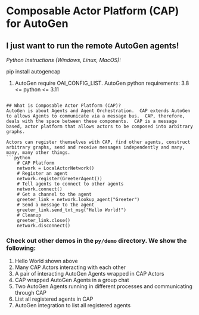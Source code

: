 # Composable Actor Platform (CAP) for AutoGen

## I just want to run the remote AutoGen agents!
*Python Instructions (Windows, Linux, MacOS):*

pip install autogencap

1) AutoGen require OAI_CONFIG_LIST.
   AutoGen python requirements: 3.8 <= python <= 3.11

```

## What is Composable Actor Platform (CAP)?
AutoGen is about Agents and Agent Orchestration.  CAP extends AutoGen to allows Agents to communicate via a message bus.  CAP, therefore, deals with the space between these components.  CAP is a message based, actor platform that allows actors to be composed into arbitrary graphs.

Actors can register themselves with CAP, find other agents, construct arbitrary graphs, send and receive messages independently and many, many, many other things.
```python
    # CAP Platform
    network = LocalActorNetwork()
    # Register an agent
    network.register(GreeterAgent())
    # Tell agents to connect to other agents
    network.connect()
    # Get a channel to the agent
    greeter_link = network.lookup_agent("Greeter")
    # Send a message to the agent
    greeter_link.send_txt_msg("Hello World!")
    # Cleanup
    greeter_link.close()
    network.disconnect()
```
### Check out other demos in the `py/demo` directory.  We show the following: ###
1) Hello World shown above
2) Many CAP Actors interacting with each other
3) A pair of interacting AutoGen Agents wrapped in CAP Actors
4) CAP wrapped AutoGen Agents in a group chat
5) Two AutoGen Agents running in different processes and communicating through CAP
6) List all registered agents in CAP
7) AutoGen integration to list all registered agents
